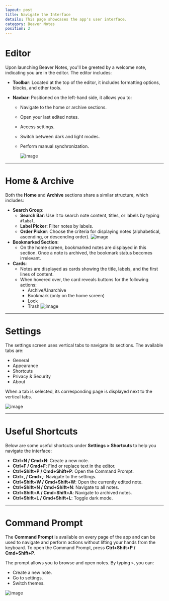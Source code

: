 ```yaml
---
layout: post
title: Navigate the Interface
details: This page showcases the app's user interface.
category: Beaver Notes
position: 2
---
```


# Editor

Upon launching Beaver Notes, you'll be greeted by a welcome note, indicating you are in the editor. The editor includes:

- **Toolbar**: Located at the top of the editor, it includes formatting options, blocks, and other tools.
- **Navbar**: Positioned on the left-hand side, it allows you to:

  - Navigate to the home or archive sections.
  - Open your last edited notes.
  - Access settings.
  - Switch between dark and light modes.
  - Perform manual synchronization.

    ![image]({{base.url}}/assets/img/docs/interface/Editor.png)

---

# Home & Archive

Both the **Home** and **Archive** sections share a similar structure, which includes:

- **Search Group**:
  - **Search Bar**: Use it to search note content, titles, or labels by typing `#label`.
  - **Label Picker**: Filter notes by labels.
  - **Order Picker**: Choose the criteria for displaying notes (alphabetical, ascending, or descending order).
    ![image]({{base.url}}/assets/img/docs/interface/Search.png)
- **Bookmarked Section**:
  - On the home screen, bookmarked notes are displayed in this section. Once a note is archived, the bookmark status becomes irrelevant.
- **Cards**:
  - Notes are displayed as cards showing the title, labels, and the first lines of content.
  - When hovered over, the card reveals buttons for the following actions:
    - Archive/Unarchive
    - Bookmark (only on the home screen)
    - Lock
    - Trash
      ![image]({{base.url}}/assets/img/docs/interface/Cards.png)

---

# Settings

The settings screen uses vertical tabs to navigate its sections. The available tabs are:

- General
- Appearance
- Shortcuts
- Privacy & Security
- About

When a tab is selected, its corresponding page is displayed next to the vertical tabs.

![image]({{base.url}}/assets/img/docs/interface/Settings.png)

---

# Useful Shortcuts

Below are some useful shortcuts under **Settings > Shortcuts** to help you navigate the interface:

- **Ctrl+N / Cmd+N**: Create a new note.
- **Ctrl+F / Cmd+F**: Find or replace text in the editor.
- **Ctrl+Shift+P / Cmd+Shift+P**: Open the Command Prompt.
- **Ctrl+, / Cmd+,**: Navigate to the settings.
- **Ctrl+Shift+W / Cmd+Shift+W**: Open the currently edited note.
- **Ctrl+Shift+N / Cmd+Shift+N**: Navigate to all notes.
- **Ctrl+Shift+A / Cmd+Shift+A**: Navigate to archived notes.
- **Ctrl+Shift+L / Cmd+Shift+L**: Toggle dark mode.

---

# Command Prompt

The **Command Prompt** is available on every page of the app and can be used to navigate and perform actions without lifting your hands from the keyboard. To open the Command Prompt, press **Ctrl+Shift+P / Cmd+Shift+P**.

The prompt allows you to browse and open notes. By typing `>`, you can:

- Create a new note.
- Go to settings.
- Switch themes.

![image]({{base.url}}/assets/img/docs/interface/Prompt.png)
